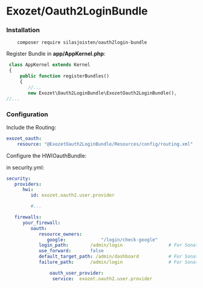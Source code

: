# Exozet/Oauth2LoginBundle

### Installation

```console
    composer require silasjoisten/oauth2login-bundle
```

Register Bundle in **app/AppKernel.php**:
```php
 class AppKernel extends Kernel
 {
     public function registerBundles()
     {
        //...
        new Exozet\Oauth2LoginBundle\ExozetOauth2LoginBundle(),
//...
```

### Configuration

Include the Routing:
```yml
exozet_oauth:
    resource: "@ExozetOauth2LoginBundle/Resources/config/routing.xml"
```

Configure the HWIOauthBundle:

in security.yml:
```yml
security:
   providers:
      hwi:
         id: exozet.oauth2.user.provider

         #...

   firewalls:
      your_firewall:
         oauth:
            resource_owners:
               google:             "/login/check-google"
            login_path:        /admin/login                 # For Sonata Admin
            use_forward:       false
            default_target_path: /admin/dashboard           # For Sonata Admin
            failure_path:      /admin/login                 # For Sonata Admin

                oauth_user_provider:
                 service:  exozet.oauth2.user.provider
```
